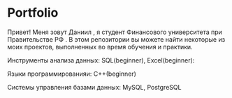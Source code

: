 # Portfolio
Привет! Меня зовут  Даниил , я студент Финансового университета при Правительстве РФ .  В этом репозитории вы можете найти некоторые из моих проектов, выполненных во время обучения и практики.


Инструменты анализа данных: SQL(beginner), Excel(beginner):

Языки программированияи: C++(beginner)

Системы управления базами данных: MySQL, PostgreSQL
